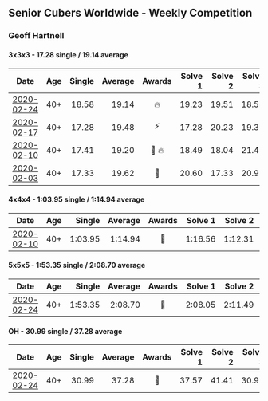 ## Senior Cubers Worldwide - Weekly Competition
### Geoff Hartnell

#### 3x3x3 - 17.28 single / 19.14 average

| Date | Age | Single | Average | Awards | Solve 1 | Solve 2 | Solve 3 | Solve 4 | Solve 5 | Video |
| :--: | :--: | --: | --: | :--: | --: | --: | --: | --: | --: | :-- |
| [2020-02-24](../3x3x3/2020-02-24.md) | 40+ | 18.58 | 19.14 | 🔥 | 19.23 | 19.51 | 18.58 | 18.68 | 21.87 | [Link](https://www.facebook.com/events/2558750947697073/permalink/2563272783911556/) |
| [2020-02-17](../3x3x3/2020-02-17.md) | 40+ | 17.28 | 19.48 | ⚡ | 17.28 | 20.23 | 19.36 | 21.14 | 18.86 | [Link](https://www.facebook.com/events/616423959107229/permalink/620592918690333/) |
| [2020-02-10](../3x3x3/2020-02-10.md) | 40+ | 17.41 | 19.20 | 🥉 🔥 | 18.49 | 18.04 | 21.42 | 21.07 | 17.41 | [Link](https://www.facebook.com/groups/1604105099735401/permalink/2139250239554215/) |
| [2020-02-03](../3x3x3/2020-02-03.md) | 40+ | 17.33 | 19.62 | 🥉 | 20.60 | 17.33 | 20.95 | - | - | [Link](https://www.facebook.com/geoff.hartnell.9/videos/10158249932051694/) |

#### 4x4x4 - 1:03.95 single / 1:14.94 average

| Date | Age | Single | Average | Awards | Solve 1 | Solve 2 | Solve 3 | Solve 4 | Solve 5 | Video |
| :--: | :--: | --: | --: | :--: | --: | --: | --: | --: | --: | :-- |
| [2020-02-10](../4x4x4/2020-02-10.md) | 40+ | 1:03.95 | 1:14.94 | 🥉 | 1:16.56 | 1:12.31 | 1:15.95 | 1:03.95 | 1:20.48 | [Link](https://www.facebook.com/groups/1604105099735401/permalink/2139252612887311/) |

#### 5x5x5 - 1:53.35 single / 2:08.70 average

| Date | Age | Single | Average | Awards | Solve 1 | Solve 2 | Solve 3 | Solve 4 | Solve 5 | Video |
| :--: | :--: | --: | --: | :--: | --: | --: | --: | --: | --: | :-- |
| [2020-02-24](../5x5x5/2020-02-24.md) | 40+ | 1:53.35 | 2:08.70 | 🥉 | 2:08.05 | 2:11.49 | 2:09.36 | 1:53.35 | 2:08.68 | [Link](https://www.facebook.com/events/538921670053895/permalink/540734073205988/) |

#### OH - 30.99 single / 37.28 average

| Date | Age | Single | Average | Awards | Solve 1 | Solve 2 | Solve 3 | Solve 4 | Solve 5 | Video |
| :--: | :--: | --: | --: | :--: | --: | --: | --: | --: | --: | :-- |
| [2020-02-24](../oh/2020-02-24.md) | 40+ | 30.99 | 37.28 | 🥉 | 37.57 | 41.41 | 30.99 | 38.21 | 36.06 | [Link](https://www.facebook.com/events/1618332754973681/permalink/1623480064458950/) |

<script async src="https://www.googletagmanager.com/gtag/js?id=UA-86348435-3"></script><script>window.dataLayer = window.dataLayer || [];function gtag() {dataLayer.push(arguments);} gtag('js', new Date()); gtag('config', 'UA-86348435-3'); </script>
